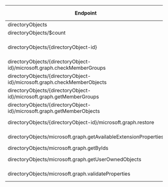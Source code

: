 | Endpoint | v1.0 | V1.0-Url | v1.0-Methods | beta | Beta-Url | Beta-Methods | Path | Root | Children | Segment |
| ----------| ----------| ----------| ----------| ----------| ----------| ----------| ----------| ----------| ----------| ----------|
| directoryObjects| True| https://graph.microsoft.com/v1.0/directoryObjects| Get Post| True| https://graph.microsoft.com/beta/directoryObjects| Get Post| directoryObjects| directoryObjects| 6| directoryObjects|
| directoryObjects/$count| True| https://graph.microsoft.com/v1.0/directoryObjects/$count| Get| True| https://graph.microsoft.com/beta/directoryObjects/$count| Get| directoryObjects $count| directoryObjects| 0| $count|
| directoryObjects/{directoryObject-id}| True| https://graph.microsoft.com/v1.0/directoryObjects/{directoryObject-id}| Get Patch Delete| True| https://graph.microsoft.com/beta/directoryObjects/{directoryObject-id}| Get Patch Delete| directoryObjects {directoryObject-id}| directoryObjects| 5| {directoryObject-id}|
| directoryObjects/{directoryObject-id}/microsoft.graph.checkMemberGroups| True| https://graph.microsoft.com/v1.0/directoryObjects/{directoryObject-id}/microsoft.graph.checkMemberGroups| Post| True| https://graph.microsoft.com/beta/directoryObjects/{directoryObject-id}/microsoft.graph.checkMemberGroups| Post| directoryObjects {directoryObject-id} microsoft.graph.checkMemberGroups| directoryObjects| 0| microsoft.graph.checkMemberGroups|
| directoryObjects/{directoryObject-id}/microsoft.graph.checkMemberObjects| True| https://graph.microsoft.com/v1.0/directoryObjects/{directoryObject-id}/microsoft.graph.checkMemberObjects| Post| True| https://graph.microsoft.com/beta/directoryObjects/{directoryObject-id}/microsoft.graph.checkMemberObjects| Post| directoryObjects {directoryObject-id} microsoft.graph.checkMemberObjects| directoryObjects| 0| microsoft.graph.checkMemberObjects|
| directoryObjects/{directoryObject-id}/microsoft.graph.getMemberGroups| True| https://graph.microsoft.com/v1.0/directoryObjects/{directoryObject-id}/microsoft.graph.getMemberGroups| Post| True| https://graph.microsoft.com/beta/directoryObjects/{directoryObject-id}/microsoft.graph.getMemberGroups| Post| directoryObjects {directoryObject-id} microsoft.graph.getMemberGroups| directoryObjects| 0| microsoft.graph.getMemberGroups|
| directoryObjects/{directoryObject-id}/microsoft.graph.getMemberObjects| True| https://graph.microsoft.com/v1.0/directoryObjects/{directoryObject-id}/microsoft.graph.getMemberObjects| Post| True| https://graph.microsoft.com/beta/directoryObjects/{directoryObject-id}/microsoft.graph.getMemberObjects| Post| directoryObjects {directoryObject-id} microsoft.graph.getMemberObjects| directoryObjects| 0| microsoft.graph.getMemberObjects|
| directoryObjects/{directoryObject-id}/microsoft.graph.restore| True| https://graph.microsoft.com/v1.0/directoryObjects/{directoryObject-id}/microsoft.graph.restore| Post| True| https://graph.microsoft.com/beta/directoryObjects/{directoryObject-id}/microsoft.graph.restore| Post| directoryObjects {directoryObject-id} microsoft.graph.restore| directoryObjects| 0| microsoft.graph.restore|
| directoryObjects/microsoft.graph.getAvailableExtensionProperties| True| https://graph.microsoft.com/v1.0/directoryObjects/microsoft.graph.getAvailableExtensionProperties| Post| False| | | directoryObjects microsoft.graph.getAvailableExtensionProperties| directoryObjects| 0| microsoft.graph.getAvailableExtensionProperties|
| directoryObjects/microsoft.graph.getByIds| True| https://graph.microsoft.com/v1.0/directoryObjects/microsoft.graph.getByIds| Post| True| https://graph.microsoft.com/beta/directoryObjects/microsoft.graph.getByIds| Post| directoryObjects microsoft.graph.getByIds| directoryObjects| 0| microsoft.graph.getByIds|
| directoryObjects/microsoft.graph.getUserOwnedObjects| False| | | True| https://graph.microsoft.com/beta/directoryObjects/microsoft.graph.getUserOwnedObjects| Post| directoryObjects microsoft.graph.getUserOwnedObjects| directoryObjects| 0| microsoft.graph.getUserOwnedObjects|
| directoryObjects/microsoft.graph.validateProperties| True| https://graph.microsoft.com/v1.0/directoryObjects/microsoft.graph.validateProperties| Post| True| https://graph.microsoft.com/beta/directoryObjects/microsoft.graph.validateProperties| Post| directoryObjects microsoft.graph.validateProperties| directoryObjects| 0| microsoft.graph.validateProperties|
